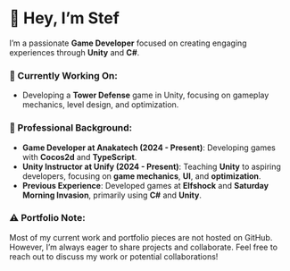 # 👋 Hey, I’m Stef

I’m a passionate **Game Developer** focused on creating engaging experiences through **Unity** and **C#**.
### 🔧 Currently Working On:
- Developing a **Tower Defense** game in Unity, focusing on gameplay mechanics, level design, and optimization.

### 💼 Professional Background:
- **Game Developer at Anakatech (2024 - Present)**: Developing games with **Cocos2d** and **TypeScript**.
- **Unity Instructor at Unify (2024 - Present)**: Teaching **Unity** to aspiring developers, focusing on **game mechanics**, **UI**, and **optimization**.
- **Previous Experience**: Developed games at **Elfshock** and **Saturday Morning Invasion**, primarily using **C#** and **Unity**.

### ⚠️ Portfolio Note:
Most of my current work and portfolio pieces are not hosted on GitHub. However, I’m always eager to share projects and collaborate. Feel free to reach out to discuss my work or potential collaborations!
